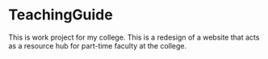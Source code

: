 # TeachingGuide

This is work project for my college. This is a redesign of a website that acts as a resource hub for part-time faculty at the college.
